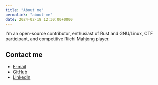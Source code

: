 ```yaml
---
title: "About me"
permalink: "about-me"
date: 2024-02-18 12:30:00+0000
---
```


I'm an open-source contributor, enthusiast of Rust and GNU/Linux, CTF participant, and competitive Riichi Mahjong player.

## Contact me

* [E-mail](mailto:mateusz@mackowski.org)
* [GitHub](https://github.com/m4tx)
* [LinkedIn](https://www.linkedin.com/in/mmackowski1/)
